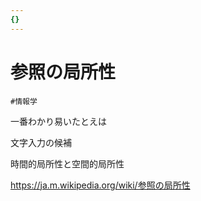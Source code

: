 ```yaml
---
{}
---
```

# 参照の局所性

`#情報学`

一番わかり易いたとえは

文字入力の候補

時間的局所性と空間的局所性

https://ja.m.wikipedia.org/wiki/参照の局所性